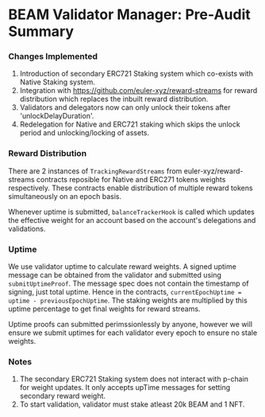 # BEAM Validator Manager: Pre-Audit Summary

### Changes Implemented
1. Introduction of secondary ERC721 Staking system which co-exists with Native Staking system.
2. Integration with https://github.com/euler-xyz/reward-streams for reward distribution which replaces the inbuilt reward distribution.
3. Validators and delegators now can only unlock their tokens after 'unlockDelayDuration'.
4. Redelegation for Native and ERC721 staking which skips the unlock period and unlocking/locking of assets.

### Reward Distribution
There are 2 instances of `TrackingRewardStreams` from euler-xyz/reward-streams contracts reposible for Native and ERC271 tokens weights respectively. These contracts enable distribution of multiple reward tokens simultaneously on an epoch basis.

Whenever uptime is submitted, `balanceTrackerHook` is called which updates the effective weight for an account based on the account's delegations and validations.

### Uptime
We use validator uptime to calculate reward weights. A signed uptime message can be obtained from the validator and submitted using `submitUptimeProof`. The message spec does not contain the timestamp of signing, just total uptime. Hence in the contracts, `currentEpochUptime = uptime - previousEpochUptime`. The staking weights are multiplied by this uptime percentage to get final weights for reward streams.

Uptime proofs can submitted perimssionlessly by anyone, however we will ensure we submit uptimes for each validator every epoch to ensure no stale weights.

### Notes
1. The secondary ERC721 Staking system does not interact with p-chain for weight updates. It only accepts upTime messages for setting secondary reward weight.
2. To start validation, validator must stake atleast 20k BEAM and 1 NFT.